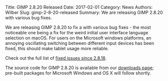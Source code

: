 Title: GIMP 2.8.20 Released
Date: 2017-02-01
Category: News
Authors: Wilber
Slug: gimp-2-8-20-released
Summary: We are releasing GIMP 2.8.20 with various bug fixes.


We are releasing GIMP 2.8.20 to fix a with various bug fixes - the most noticeable one being a fix for the weird initial user interface language selection on macOS. For users on the Microsoft windows platforms, an annoying oscillating switching between different input devices has been fixed, this should make tablet usage more reliable.

Check out the full list of [fixed issues since 2.8.18](https://git.gnome.org/browse/gimp/plain/NEWS?h=GIMP_2_8_20).

The source code for GIMP 2.8.20 is available from our [downloads page](/downloads/); pre-built packages for Microsoft Windows and OS X will follow shortly.
